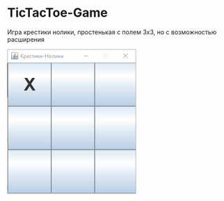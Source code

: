 # TicTacToe-Game
Игра крестики нолики, простенькая с полем 3х3, но с возможностью расширения

![image](https://github.com/AlexanderBonyachuk/TicTacToe-Game/blob/725305beda3c6946d7d41edec004aa47b4917f9e/game%20demonstration.gif)
